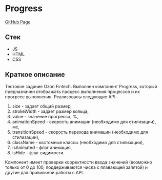 # Progress

[GitHub Page](https://dadajonovich.github.io/progress-component/)

## Стек

- JS
- HTML
- CSS

## Краткое описание

Тестовое задание Ozon Fintech. Выполнен компонент Progress, который предназначен отображать процесс выполнения процессов и их прогресс выполнения.
Реализованы следующие API:

1. size - задает общий размер,
2. strokeWidth - задает размер кольца,
3. value - значение прогресса, %,
4. animationSpeed - скорость анимации (необходимо для стилизации), мс,
5. transitionSpeed - скорость перехода анимации (необходимо для стилизации),
6. className - кастомные классы (необходимо для стилизации),
7. isAnimated - флаг анимация,
8. isHide - флаг видимости.

Компонент имеет проверки корректности ввода значений (возможно только от 0 до 100, поддерживаются числа с плавающей запятой) и другие для правильной работы с API.
